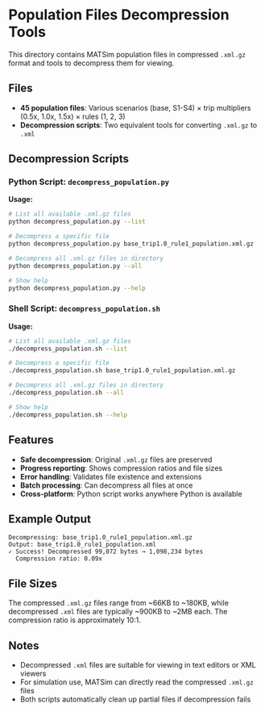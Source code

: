 # Population Files Decompression Tools

This directory contains MATSim population files in compressed `.xml.gz` format and tools to decompress them for viewing.

## Files

- **45 population files**: Various scenarios (base, S1-S4) × trip multipliers (0.5x, 1.0x, 1.5x) × rules (1, 2, 3)
- **Decompression scripts**: Two equivalent tools for converting `.xml.gz` to `.xml`

## Decompression Scripts

### Python Script: `decompress_population.py`

**Usage:**
```bash
# List all available .xml.gz files
python decompress_population.py --list

# Decompress a specific file
python decompress_population.py base_trip1.0_rule1_population.xml.gz

# Decompress all .xml.gz files in directory
python decompress_population.py --all

# Show help
python decompress_population.py --help
```

### Shell Script: `decompress_population.sh`

**Usage:**
```bash
# List all available .xml.gz files
./decompress_population.sh --list

# Decompress a specific file
./decompress_population.sh base_trip1.0_rule1_population.xml.gz

# Decompress all .xml.gz files in directory
./decompress_population.sh --all

# Show help
./decompress_population.sh --help
```

## Features

- **Safe decompression**: Original `.xml.gz` files are preserved
- **Progress reporting**: Shows compression ratios and file sizes
- **Error handling**: Validates file existence and extensions
- **Batch processing**: Can decompress all files at once
- **Cross-platform**: Python script works anywhere Python is available

## Example Output

```
Decompressing: base_trip1.0_rule1_population.xml.gz
Output: base_trip1.0_rule1_population.xml
✓ Success! Decompressed 99,072 bytes → 1,098,234 bytes
  Compression ratio: 0.09x
```

## File Sizes

The compressed `.xml.gz` files range from ~66KB to ~180KB, while decompressed `.xml` files are typically ~900KB to ~2MB each. The compression ratio is approximately 10:1.

## Notes

- Decompressed `.xml` files are suitable for viewing in text editors or XML viewers
- For simulation use, MATSim can directly read the compressed `.xml.gz` files
- Both scripts automatically clean up partial files if decompression fails 
